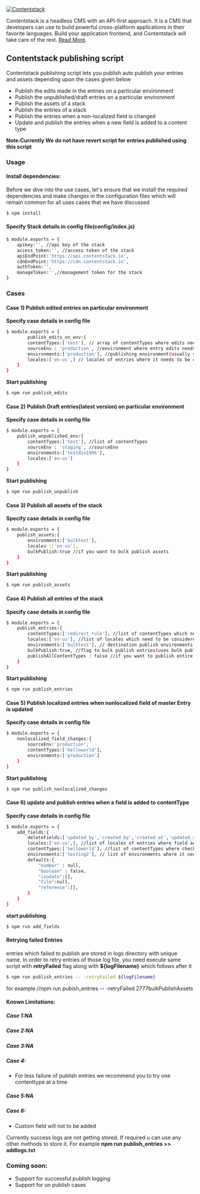 [![Contentstack](https://www.contentstack.com/docs/static/images/contentstack.png)](https://www.contentstack.com/)

Contentstack is a headless CMS with an API-first approach. It is a CMS that developers can use to build powerful cross-platform applications in their favorite languages. Build your application frontend, and Contentstack will take care of the rest. [Read More](https://www.contentstack.com/).

## Contentstack publishing script

Contentstack publishing script lets you publish auto publish your entries and assets depending upon the cases given below

- Publish the edits made in the entries on a particular environment
- Publish the unpublished/draft entries on a particular environment
- Publish the assets of a stack
- Publish the entries of a stack
- Publish the entries when a non-localized field is changed
- Update and publish the entries when a new field is added to a content type

**Note:Currently We do not have revert script for entries published using this script**

### Usage
#### Install dependencies:

Before we dive into the use cases, let's ensure that we install the required dependencies and make changes in the configuration files which will remain common for all uses cases that we have discussed

```sh
$ npm install 
```
#### Specify Stack details in config file(config/index.js)
```sh
$ module.exports = {
	apikey:'', //api key of the stack
	access_token:'', //access token of the stack
	apiEndPoint:'https://api.contentstack.io',
	cdnEndPoint:'https://cdn.contentstack.io',
	authToken:'',  
	manageToken:'',//management token for the stack
}
```

### Cases

#### Case 1) Publish edited entries on particular environment

**Specify case details in config file**

```sh
$ module.exports = {
		publish_edits_on_env:{
		contentTypes:['test'], // array of contentTypes where edits needs to be checked
		sourceEnv : 'production', //environment where entry edits needs to be checked
		environments:['production'], //publishing environment(usually same as source Env)
		locales:['en-us',] // locales of entries where it needs to be checked
	}
}  
```



**Start publishing**

```sh
$ npm run publish_edits
```

#### Case 2) Publish Draft entries(latest version) on particular environment

**Specify case details in config file**

```sh
$ module.exports = {
	publish_unpublished_env:{
		contentTypes:['test'], //list of contentTypes
		sourceEnv : 'staging', //sourceEnv
		environments:['testdin1996'],
		locales:['en-us']
	}
}  
```
**Start publishing**

```sh
$ npm run publish_unpublish
```


#### Case 3) Publish all assets of the stack

**Specify case details in config file**

```sh
$ module.exports = {
	publish_assets:{
		environments:['bulktest'],
		locales :['en-us'],
		bulkPublish:true //if you want to bulk publish assets
	}
}  
```
**Start publishing**

```sh
$ npm run publish_assets
```



#### Case 4) Publish all entries of the stack

**Specify case details in config file**

```sh
$ module.exports = {
	publish_entries:{
		contentTypes:['redirect_rule'], //list of contentTypes which needs to be published
		locales:['en-us'], //list of locales which need to be considered for mentioned CTs
		environments:['bulktest'], // destination publish environments
		bulkPublish:true, //flag to bulk publish entries(uses bulk publish apis)
		publishAllContentTypes : false //if you want to publish entire contentTypes
	}	
}  
```
**Start publishing**

```sh
$ npm run publish_entries
```



#### Case 5) Publish localized entries when nonlocalized field of master Entry is updated

**Specify case details in config file**

```sh
$ module.exports = {
	nonlocalized_field_changes:{
		sourceEnv:'production',
		contentTypes:['helloworld'],
		environments:['production']
	}
}  
```
**Start publishing**

```sh
$ npm run publish_nonlocalized_changes
```


#### Case 6) update and publish entries when a field is added to contentType

**Specify case details in config file**

```sh
$ module.exports = {
	add_fields:{	
		deleteFields:['updated_by','created_by','created_at','updated_at','_version','ACL'],
		locales:['en-us',], //list of locales of entries where field addition is needed
		contentTypes:['helloworld'], //list of contentTypes where checking needs to be done
		environments:['testing2'], // list of environments where it needs to be publish
		defaults:{
			"number" : null,
			"boolean" : false,
			"isodate":[],
			"file":null,
			"reference":[],
		}
	}
}  
```
**start publishing**

```sh
$ npm run add_fields
```

#### Retrying failed Entries 
entries which failed to publish are stored in logs directory with unique name. In order to retry entries of those log file, you need execute same script with **retryFailed** flag along with **${logFilename}** which follows after it
```sh
$ npm run publish_entries -- -retryFailed ${logFilename} 
```
for example
//npm run pubish_entries -- -retryFailed 2777bulkPublishAssets


#### Known Limitations:

##### Case 1:NA
##### Case 2:NA
##### Case 3:NA
##### Case 4:
- For less failure of publish entries we recommend you to try one contenttype at a time
##### Case 5:NA
##### Case 6:
- Custom field will not to be added

Currently success logs are not getting stored. If required u can use any other methods to store it. For example
**npm run publish_entries >> addlogs.txt**

### Coming soon:
- Support for successful publish logging
- Support for un publish cases

